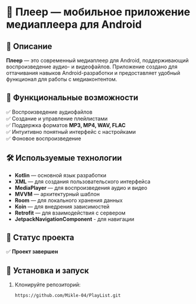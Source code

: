# 🎵 Плеер — мобильное приложение медиаплеера для Android

## 📌 Описание

**Плеер** — это современный медиаплеер для Android, поддерживающий воспроизведение аудио- и видеофайлов. Приложение создано для оттачивания навыков Android-разработки и предоставляет удобный функционал для работы с медиаконтентом.

## 🚀 Функциональные возможности

✅ Воспроизведение аудиофайлов  
✅ Создание и управление плейлистами  
✅ Поддержка форматов **MP3, MP4, WAV, FLAC**  
✅ Интуитивно понятный интерфейс с настройками  
✅ Фоновое воспроизведение

## 🛠 Используемые технологии

- **Kotlin** — основной язык разработки
- **XML** — для создания пользовательского интерфейса
- **MediaPlayer** — для воспроизведения аудио и видео
- **MVVM** — архитектурный шаблон
- **Room** — для локального хранения данных
- **Koin** — для внедрения зависимостей
- **Retrofit** — для взаимодействия с сервером
- **JetpackNavigationComponent** - для навигации

## 📌 Статус проекта

✅ **Проект завершен**


## 📝 Установка и запуск

1. Клонируйте репозиторий:
   ```sh
   https://github.com/Mikle-04/PlayList.git
